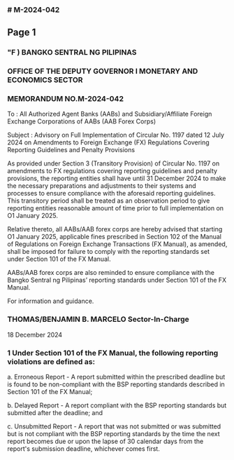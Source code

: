 ### # M-2024-042

## Page 1

### "F ) BANGKO SENTRAL NG PILIPINAS

### OFFICE OF THE DEPUTY GOVERNOR I MONETARY AND ECONOMICS SECTOR

### MEMORANDUM NO.M-2024-042

To : All Authorized Agent Banks (AABs) and Subsidiary/Affiliate Foreign Exchange Corporations of AABs (AAB Forex Corps)

Subject : Advisory on Full Implementation of Circular No. 1197 dated 12 July 2024 on Amendments to Foreign Exchange (FX) Regulations Covering Reporting Guidelines and Penalty Provisions

As provided under Section 3 (Transitory Provision) of Circular No. 1197 on amendments to FX regulations covering reporting guidelines and penalty provisions, the reporting entities shall have until 31 December 2024 to make the necessary preparations and adjustments to their systems and processes to ensure compliance with the aforesaid reporting guidelines. This transitory period shall be treated as an observation period to give reporting entities reasonable amount of time prior to full implementation on O1 January 2025.

Relative thereto, all AABs/AAB forex corps are hereby advised that starting O1 January 2025, applicable fines prescribed in Section 102 of the Manual of Regulations on Foreign Exchange Transactions (FX Manual), as amended, shall be imposed for failure to comply with the reporting standards set under Section 101 of the FX Manual.

AABs/AAB forex corps are also reminded to ensure compliance with the Bangko Sentral ng Pilipinas’ reporting standards under Section 101 of the FX Manual.

For information and guidance.

### THOMAS/BENJAMIN B. MARCELO Sector-In-Charge

18 December 2024

### 1 Under Section 101 of the FX Manual, the following reporting violations are defined as:

a. Erroneous Report - A report submitted within the prescribed deadline but is found to be non-compliant with the BSP reporting standards described in Section 101 of the FX Manual;

b. Delayed Report - A report compliant with the BSP reporting standards but submitted after the deadline; and

c. Unsubmitted Report - A report that was not submitted or was submitted but is not compliant with the BSP reporting standards by the time the next report becomes due or upon the lapse of 30 calendar days from the report's submission deadline, whichever comes first. 